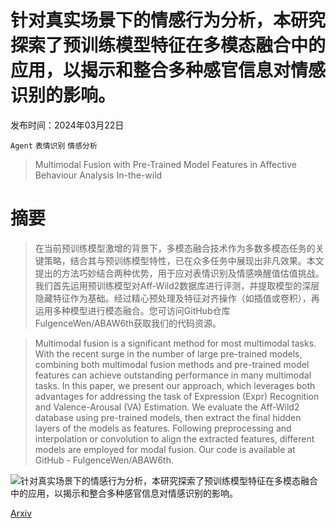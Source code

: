 # 针对真实场景下的情感行为分析，本研究探索了预训练模型特征在多模态融合中的应用，以揭示和整合多种感官信息对情感识别的影响。

发布时间：2024年03月22日

`Agent` `表情识别` `情感分析`

> Multimodal Fusion with Pre-Trained Model Features in Affective Behaviour Analysis In-the-wild

# 摘要

> 在当前预训练模型激增的背景下，多模态融合技术作为多数多模态任务的关键策略，结合其与预训练模型特性，已在众多任务中展现出非凡效果。本文提出的方法巧妙结合两种优势，用于应对表情识别及情感唤醒值估值挑战。我们首先运用预训练模型对Aff-Wild2数据库进行评测，并提取模型的深层隐藏特征作为基础。经过精心预处理及特征对齐操作（如插值或卷积），再运用多种模型进行模态融合。您可访问GitHub仓库FulgenceWen/ABAW6th获取我们的代码资源。

> Multimodal fusion is a significant method for most multimodal tasks. With the recent surge in the number of large pre-trained models, combining both multimodal fusion methods and pre-trained model features can achieve outstanding performance in many multimodal tasks. In this paper, we present our approach, which leverages both advantages for addressing the task of Expression (Expr) Recognition and Valence-Arousal (VA) Estimation. We evaluate the Aff-Wild2 database using pre-trained models, then extract the final hidden layers of the models as features. Following preprocessing and interpolation or convolution to align the extracted features, different models are employed for modal fusion. Our code is available at GitHub - FulgenceWen/ABAW6th.

![针对真实场景下的情感行为分析，本研究探索了预训练模型特征在多模态融合中的应用，以揭示和整合多种感官信息对情感识别的影响。](../../../paper_images/2403.15044/image.png)

[Arxiv](https://arxiv.org/abs/2403.15044)